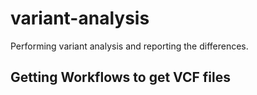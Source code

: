 # variant-analysis
Performing variant analysis and reporting the differences.

## Getting Workflows to get VCF files
